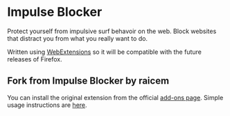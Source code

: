# Impulse Blocker
Protect yourself from impulsive surf behavoir on the web. Block websites that distract you from what you really want to do.

Written using [WebExtensions](https://developer.mozilla.org/en-US/Add-ons/WebExtensions) so it will be compatible with the future releases of Firefox.

## Fork from Impulse Blocker by raicem
You can install the original extension from the official [add-ons page](https://addons.mozilla.org/en-US/firefox/addon/impulse-blocker/). Simple usage instructions are [here](http://raicem.github.io/2017/05/17/impulse-blocker-guide/).
